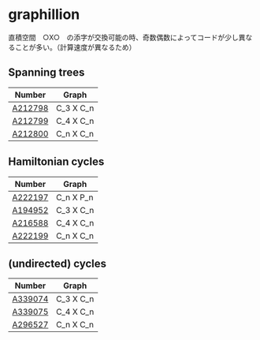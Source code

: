 # graphillion

直積空間　○X○　の添字が交換可能の時、奇数偶数によってコードが少し異なることが多い。（計算速度が異なるため）

## Spanning trees

| Number | Graph | 
| ----- | ----- | 
| [A212798](https://oeis.org/A212798) | C_3 X C_n | 
| [A212799](https://oeis.org/A212799) | C_4 X C_n | 
| [A212800](https://oeis.org/A212800) | C_n X C_n | 

## Hamiltonian cycles

| Number | Graph | 
| ----- | ----- | 
| [A222197](https://oeis.org/A222197) | C_n X P_n | 
| [A194952](https://oeis.org/A194952) | C_3 X C_n | 
| [A216588](https://oeis.org/A216588) | C_4 X C_n | 
| [A222199](https://oeis.org/A222199) | C_n X C_n | 

## (undirected) cycles

| Number | Graph | 
| ----- | ----- | 
| [A339074](https://oeis.org/A339074) | C_3 X C_n | 
| [A339075](https://oeis.org/A339075) | C_4 X C_n | 
| [A296527](https://oeis.org/A296527) | C_n X C_n | 

